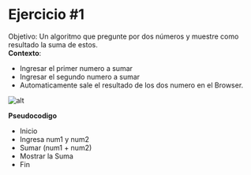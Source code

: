 # Ejercicio #1
Objetivo: Un algoritmo que pregunte por dos números y muestre como resultado la suma de estos.  
**Contexto**:  
* Ingresar el primer numero a sumar    
* Ingresar el segundo numero a sumar  
* Automaticamente sale el resultado de los dos numero en el Browser.  

![alt](http://4.1m.yt/UatMmDN.jpg)
  
**Pseudocodigo**    
* Inicio
* Ingresa num1 y num2
* Sumar (num1 + num2)
* Mostrar la Suma
* Fin
